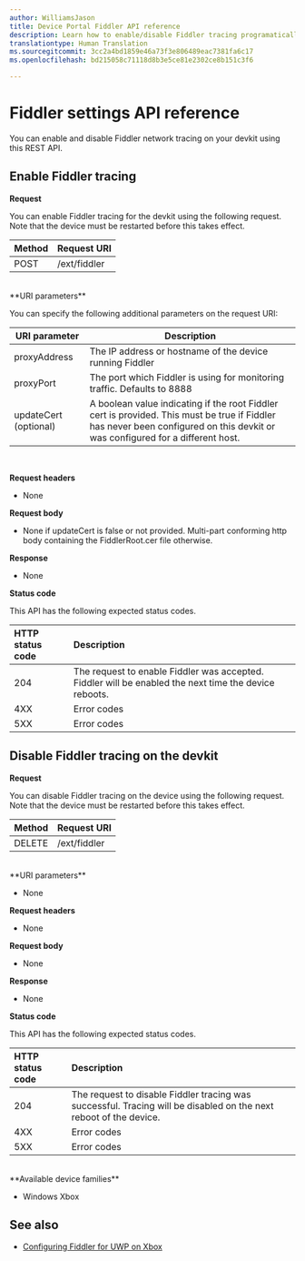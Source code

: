 ```yaml
---
author: WilliamsJason
title: Device Portal Fiddler API reference
description: Learn how to enable/disable Fiddler tracing programatically.
translationtype: Human Translation
ms.sourcegitcommit: 3cc2a4bd1859e46a73f3e806489eac7381fa6c17
ms.openlocfilehash: bd215058c71118d8b3e5ce81e2302ce8b151c3f6

---
```


# Fiddler settings API reference   
You can enable and disable Fiddler network tracing on your devkit using this REST API.

## Enable Fiddler tracing

**Request**

You can enable Fiddler tracing for the devkit using the following request.  Note that the device must be restarted before this takes effect.

Method      | Request URI
:------     | :-----
POST | /ext/fiddler
<br />
**URI parameters**

You can specify the following additional parameters on the request URI:

| URI parameter      | Description     | 
| ------------------ |-----------------|
| proxyAddress       | The IP address or hostname of the device running Fiddler |
| proxyPort          | The port which Fiddler is using for monitoring traffic. Defaults to 8888 |
| updateCert (optional)| A boolean value indicating if the root Fiddler cert is provided. This must be true if Fiddler has never been configured on this devkit or was configured for a different host.  |
<br>

**Request headers**

- None

**Request body**

- None if updateCert is false or not provided. Multi-part conforming http body containing the FiddlerRoot.cer file otherwise.

**Response**   

- None  

**Status code**

This API has the following expected status codes.

HTTP status code      | Description
:------     | :-----
204 | The request to enable Fiddler was accepted. Fiddler will be enabled the next time the device reboots.
4XX | Error codes
5XX | Error codes

## Disable Fiddler tracing on the devkit

**Request**

You can disable Fiddler tracing on the device using the following request. Note that the device must be restarted before this takes effect.

Method      | Request URI
:------     | :-----
DELETE | /ext/fiddler
<br />
**URI parameters**

- None

**Request headers**

- None

**Request body**   

- None

**Response**   

- None 

**Status code**

This API has the following expected status codes.

HTTP status code      | Description
:------     | :-----
204 | The request to disable Fiddler tracing was successful. Tracing will be disabled on the next reboot of the device.
4XX | Error codes
5XX | Error codes

<br />
**Available device families**

* Windows Xbox

## See also
- [Configuring Fiddler for UWP on Xbox](uwp-fiddler.md)




<!--HONumber=Aug16_HO3-->


